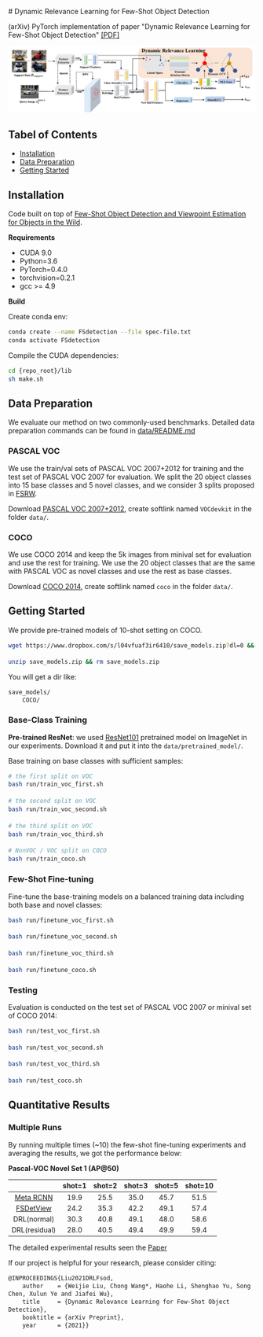 
﻿# Dynamic Relevance Learning for Few-Shot Object Detection

(arXiv) PyTorch implementation of paper "Dynamic Relevance Learning for Few-Shot Object Detection"
[\[PDF\]](https://arxiv.org/abs/2108.02235)

<p align="center">
<img src="https://github.com/liuweijie19980216/DRL-for-FSOD/blob/master/imgs/figure2.png" width="800px" alt="teaser">
</p>




## Tabel of Contents
* [Installation](#installation)
* [Data Preparation](#data-preparation)
* [Getting Started](#getting-started)


## Installation

Code built on top of [Few-Shot Object Detection and Viewpoint Estimation for Objects in the Wild](https://github.com/YoungXIAO13/FewShotDetection).
 
**Requirements**

* CUDA 9.0
* Python=3.6
* PyTorch=0.4.0
* torchvision=0.2.1
* gcc >= 4.9 

**Build**

Create conda env:
```sh
conda create --name FSdetection --file spec-file.txt
conda activate FSdetection
```

Compile the CUDA dependencies:
```sh
cd {repo_root}/lib
sh make.sh
```

## Data Preparation

We evaluate our method on two commonly-used benchmarks. Detailed data preparation commands can be found in [data/README.md](https://github.com/liuweijie19980216/DRL-for-FSOD/tree/master/data/README.md)

### PASCAL VOC
 
We use the train/val sets of PASCAL VOC 2007+2012 for training and the test set of PASCAL VOC 2007 for evaluation. 
We split the 20 object classes into 15 base classes and 5 novel classes, and we consider 3 splits proposed in [FSRW](https://github.com/ucbdrive/few-shot-object-detection/blob/master/fsdet/data/datasets/builtin_meta.py). 

Download [PASCAL VOC 2007+2012](http://host.robots.ox.ac.uk/pascal/VOC/), create softlink named ``VOCdevkit`` in the folder ``data/``.


### COCO

We use COCO 2014 and keep the 5k images from minival set for evaluation and use the rest for training. 
We use the 20 object classes that are the same with PASCAL VOC as novel classes and use the rest as base classes.

Download [COCO 2014](https://cocodataset.org/#home), create softlink named ``coco`` in the folder ``data/``.


## Getting Started

We provide pre-trained models of 10-shot setting on COCO.
```bash
wget https://www.dropbox.com/s/l04vfuaf3ir6410/save_models.zip?dl=0 && mv save_models.zip?dl=0 save_models.zip

unzip save_models.zip && rm save_models.zip
```
You will get a dir like:
```
save_models/
    COCO/
```
### Base-Class Training
**Pre-trained ResNet**:
we used [ResNet101](https://www.dropbox.com/s/iev3tkbz5wyyuz9/resnet101_caffe.pth?dl=0) pretrained model on ImageNet in our experiments. 
Download it and put it into the ``data/pretrained_model/``.

Base training on base classes with sufficient samples:
```bash
# the first split on VOC
bash run/train_voc_first.sh

# the second split on VOC
bash run/train_voc_second.sh

# the third split on VOC
bash run/train_voc_third.sh

# NonVOC / VOC split on COCO
bash run/train_coco.sh
```

### Few-Shot Fine-tuning

Fine-tune the base-training models on a balanced training data including both base and novel classes:
```bash
bash run/finetune_voc_first.sh

bash run/finetune_voc_second.sh

bash run/finetune_voc_third.sh

bash run/finetune_coco.sh
```


### Testing

Evaluation is conducted on the test set of PASCAL VOC 2007 or minival set of COCO 2014:
```bash
bash run/test_voc_first.sh

bash run/test_voc_second.sh

bash run/test_voc_third.sh

bash run/test_coco.sh
```



## Quantitative Results

### Multiple Runs

By running multiple times (~10) the few-shot fine-tuning experiments and averaging the results, we got the performance below:

**Pascal-VOC Novel Set 1 (AP@50)**

|           | shot=1| shot=2  | shot=3 | shot=5 | shot=10 |
| :------: | :------:       | :------:        | :------:       | :------:        | :------:        |
| [Meta RCNN](https://github.com/yanxp/MetaR-CNN)       |  19.9     |   25.5     |   35.0         |   45.7| 51.5|
| [FSDetView](https://github.com/YoungXIAO13/FewShotDetection)      |  24.2         |   35.3         |   42.2         | 49.1|  57.4|
| DRL(normal)      |  30.3        |   40.8          |   49.1        |    48.0|58.6|
|  DRL(residual)       |  28.0         |   40.5         |   49.4        |    49.9|59.4|


The detailed experimental results seen the [Paper](https://arxiv.org/abs/2108.02235)

If our project is helpful for your research, please consider citing:
```
@INPROCEEDINGS{Liu2021DRLFsod,
    author    = {Weijie Liu, Chong Wang*, Haohe Li, Shenghao Yu, Song Chen, Xulun Ye and Jiafei Wu},
    title     = {Dynamic Relevance Learning for Few-Shot Object Detection},
    booktitle = {arXiv Preprint},
    year      = {2021}}
```

